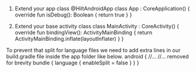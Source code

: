 1. Extend your app class
@HiltAndroidApp
class App : CoreApplication() {
    override fun isDebug(): Boolean {
        return true
    }
}
  
2. Extend your base activity class
class MainActivity : CoreActivity<ActivityMainBinding>() {
    override fun bindingView(): ActivityMainBinding {
        return ActivityMainBinding.inflate(layoutInflater)
    }
}

To prevent that split for language files we need to add extra lines in our build.gradle file inside the app folder like below.
android {
    //...
    //... removed for brevity
    bundle {
        language {
            enableSplit = false
        }
    }
}

